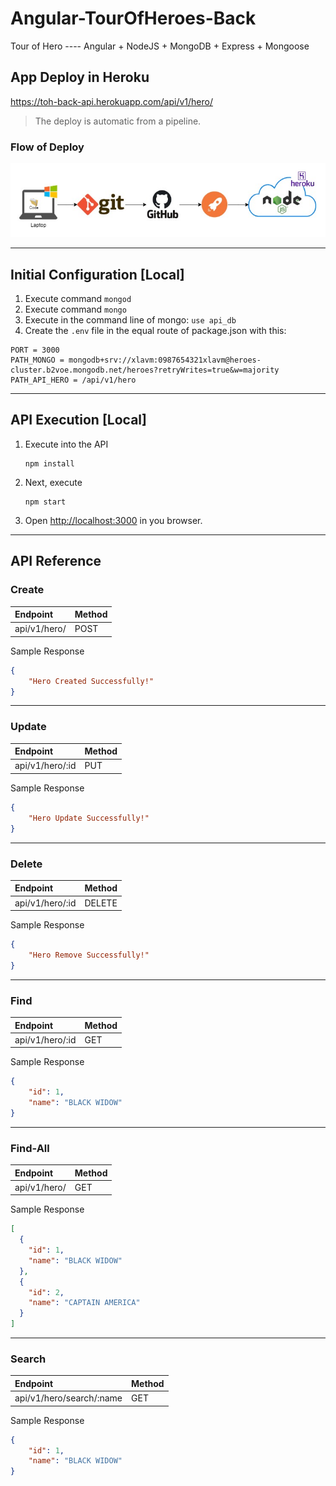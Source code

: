 # Angular-TourOfHeroes-Back
Tour of Hero ---- Angular + NodeJS + MongoDB + Express + Mongoose


## App Deploy in Heroku 

https://toh-back-api.herokuapp.com/api/v1/hero/

>The deploy is automatic from a pipeline.

### Flow of Deploy

![Node Deploy](docs/nodedeploy.jpg)


-----------------------
## Initial Configuration [Local]

1. Execute command `mongod`
2. Execute command `mongo`
3. Execute in the command line of mongo: `use api_db`
4. Create the `.env` file in the equal route of package.json with this:
```
PORT = 3000
PATH_MONGO = mongodb+srv://xlavm:0987654321xlavm@heroes-cluster.b2voe.mongodb.net/heroes?retryWrites=true&w=majority
PATH_API_HERO = /api/v1/hero
```

-----------------------
## API Execution [Local]
1. Execute into the API
    ```
    npm install
    ```
2. Next, execute
    ```
    npm start
    ```
3. Open [http://localhost:3000](http://localhost:3000) in you browser.



-----------------

## API Reference


### Create
|Endpoint|Method|
|:--|:--|
|api/v1/hero/|POST|

Sample Response
```json
{
    "Hero Created Successfully!"
}
```

---

### Update
|Endpoint|Method|
|:--|:--|
|api/v1/hero/:id|PUT|

Sample Response
```json
{
    "Hero Update Successfully!"
}
```

---

### Delete
|Endpoint|Method|
|:--|:--|
|api/v1/hero/:id|DELETE|

Sample Response
```json
{
    "Hero Remove Successfully!"
}
```

---

### Find
|Endpoint|Method|
|:--|:--|
|api/v1/hero/:id|GET|

Sample Response
```json
{
    "id": 1,
    "name": "BLACK WIDOW"
}
```

---

### Find-All
|Endpoint|Method|
|:--|:--|
|api/v1/hero/|GET|

Sample Response
```json
[
  {
    "id": 1,
    "name": "BLACK WIDOW"
  },
  {
    "id": 2,
    "name": "CAPTAIN AMERICA"
  }
]
```

---

### Search
|Endpoint|Method|
|:--|:--|
|api/v1/hero/search/:name|GET|

Sample Response
```json
{
    "id": 1,
    "name": "BLACK WIDOW"
}
```
